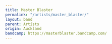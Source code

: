 ```yaml
---
title: Master Blaster
permalink: "/artists/master_blaster/"
layout: band
parent: Artists
origin: Auckland
bandcamp: https://masterblaster.bandcamp.com/
---
```


